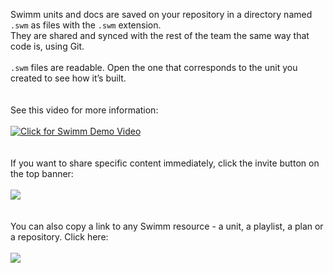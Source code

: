 Swimm units and docs are saved on your repository in a directory named `.swm` as files with the `.swm` extension. </br> They are shared and synced with the rest of the team the same way that code is, using Git. 
</br> </br> 
`.swm` files are readable. Open the one that corresponds to the unit you created to see how it’s built.
</br> </br> </br> 
See this video for more information:
</br> </br> 
[![Click for Swimm Demo Video](https://github.com/swimmio/public/blob/master/screenshots/demo6.png?raw=true)](https://youtu.be/ss86XuP3RF8)
</br> </br> </br> 
If you want to share specific content immediately, click the invite button on the top banner:
</br> </br> 
![](https://github.com/swimmio/public/blob/master/screenshots/invite.png?raw=true)
</br> </br> </br> 
You can also copy a link to any Swimm resource - a unit, a playlist, a plan or a repository. Click here:
</br> </br> 
![](https://github.com/swimmio/public/blob/master/screenshots/share.png?raw=true)
</br> </br> </br> 
 
